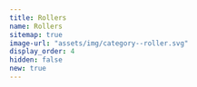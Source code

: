 ```yaml
---
title: Rollers
name: Rollers
sitemap: true
image-url: "assets/img/category--roller.svg"
display_order: 4
hidden: false
new: true
---
```

